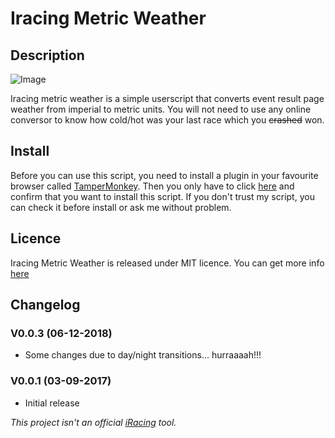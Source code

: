 # Iracing Metric Weather

## Description

![Image](https://cdn.discordapp.com/attachments/496015842601861120/520057535483346954/IMW.png)

Iracing metric weather is a simple userscript that converts event result page weather from imperial to metric units. You will not need to use any online conversor to know how cold/hot was your last race which you ~~crashed~~ won.

## Install

Before you can use this script, you need to install a plugin in your favourite browser called [TamperMonkey](https://tampermonkey.net/?ext=dhdg&browser=chrome).
Then you only have to click [here](https://raw.githubusercontent.com/Che931/iracing-metric-weather/master/iracing-metric-weather.user.js) and confirm that you want to install this script. 
If you don't trust my script, you can check it before install or ask me without problem.

## Licence

Iracing Metric Weather is released under MIT licence. You can get more info [here](https://github.com/Che931/iracing-metric-weather/blob/master/LICENSE)

## Changelog

### V0.0.3 (06-12-2018)
* Some changes due to day/night transitions... hurraaaah!!!

### V0.0.1 (03-09-2017)
* Initial release

_This project isn't an official [iRacing](https://www.iracing.com/) tool._


